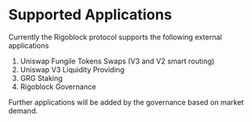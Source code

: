 # Supported Applications

Currently the Rigoblock protocol supports the following external applications

1. Uniswap Fungile Tokens Swaps (V3 and V2 smart routing)
2. Uniswap V3 Liquidity Providing
3. GRG Staking
4. Rigoblock Governance

Further applications will be added by the governance based on market demand.
